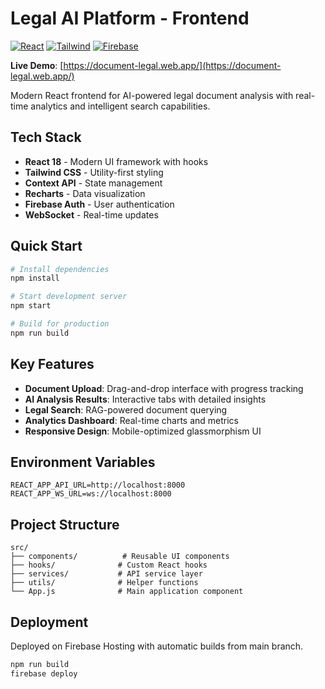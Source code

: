# Legal AI Platform - Frontend

[![React](https://img.shields.io/badge/react-18.x-06B6D4.svg?style=for-the-badge&logo=react)](https://reactjs.org/)
[![Tailwind](https://img.shields.io/badge/tailwind-3.x-06B6D4.svg?style=for-the-badge&logo=tailwindcss)](https://tailwindcss.com/)
[![Firebase](https://img.shields.io/badge/firebase-hosting-F97316.svg?style=for-the-badge&logo=firebase)](https://firebase.google.com/)

**Live Demo**: [https://document-legal.web.app/](https://document-legal.web.app/)

Modern React frontend for AI-powered legal document analysis with real-time analytics and intelligent search capabilities.

## Tech Stack

- **React 18** - Modern UI framework with hooks
- **Tailwind CSS** - Utility-first styling
- **Context API** - State management
- **Recharts** - Data visualization
- **Firebase Auth** - User authentication
- **WebSocket** - Real-time updates

## Quick Start

```bash
# Install dependencies
npm install

# Start development server
npm start

# Build for production
npm run build
```

## Key Features

- **Document Upload**: Drag-and-drop interface with progress tracking
- **AI Analysis Results**: Interactive tabs with detailed insights
- **Legal Search**: RAG-powered document querying
- **Analytics Dashboard**: Real-time charts and metrics
- **Responsive Design**: Mobile-optimized glassmorphism UI

## Environment Variables

```env
REACT_APP_API_URL=http://localhost:8000
REACT_APP_WS_URL=ws://localhost:8000
```

## Project Structure

```
src/
├── components/          # Reusable UI components
├── hooks/              # Custom React hooks
├── services/           # API service layer
├── utils/              # Helper functions
└── App.js              # Main application component
```

## Deployment

Deployed on Firebase Hosting with automatic builds from main branch.

```bash
npm run build
firebase deploy
```